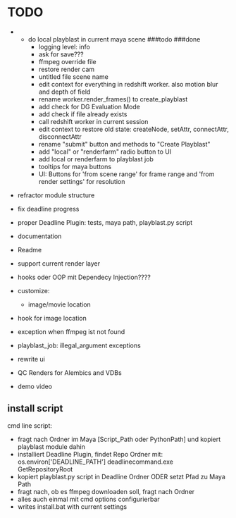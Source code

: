 # TODO
- - do local playblast in current maya scene
    ###todo
    ###done
    - logging level: info
    - ask for save???
    - ffmpeg override file  
    - restore render cam
    - untitled file scene name
    - edit context for everything in redshift worker. also motion blur and depth of field
    - rename worker.render_frames() to create_playblast
    - add check for DG Evaluation Mode
    - add check if file already exists
    - call redshift worker in current session
    - edit context to restore old state: createNode, setAttr, connectAttr, disconnectAttr
    - rename "submit" button and methods to "Create Playblast"
    - add "local" or "renderfarm" radio button to UI
    - add local or renderfarm to playblast job
    - tooltips for maya buttons
    - UI: Buttons for 'from scene range' for frame range and 'from render settings' for resolution

- refractor module structure
- fix deadline progress
- proper Deadline Plugin: tests, maya path, playblast.py script
- documentation
- Readme
  
- support current render layer
- hooks oder OOP mit Dependecy Injection????
- customize: 
    - image/movie location
    
   
- hook for image location
- exception when ffmpeg ist not found
- playblast_job: illegal_argument exceptions


- rewrite ui
- QC Renders for Alembics and VDBs
- demo video

## install script
cmd line script:
- fragt nach Ordner im Maya [Script_Path oder PythonPath] und kopiert playblast module dahin 
- installiert Deadline Plugin, findet Repo Ordner mit: os.environ['DEADLINE_PATH'] deadlinecommand.exe GetRepositoryRoot
- kopiert playblast.py script in Deadline Ordner ODER setzt Pfad zu Maya Path
- fragt nach, ob es ffmpeg downloaden soll, fragt nach Ordner
- alles auch einmal mit cmd options configurierbar
- writes install.bat with current settings

